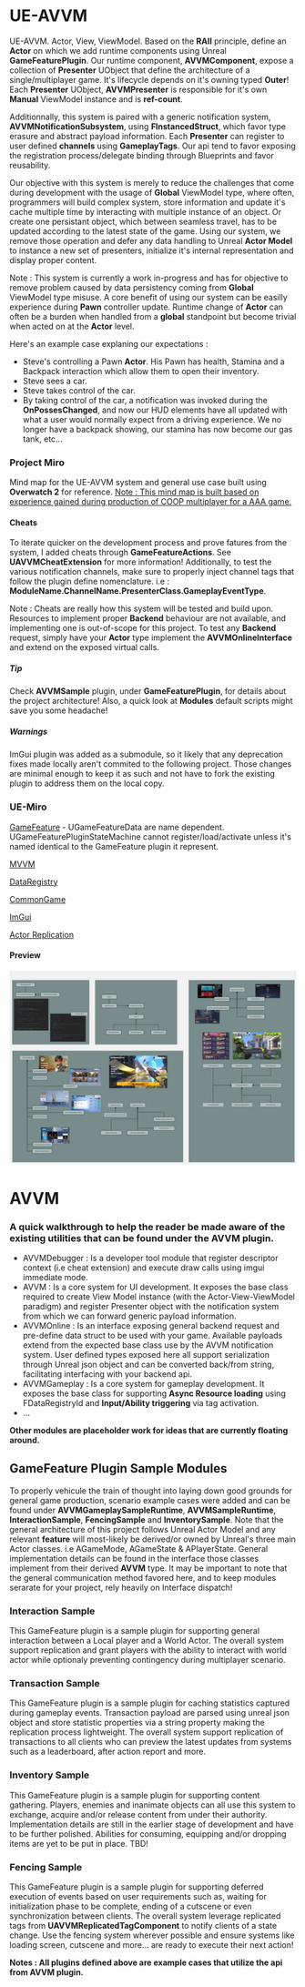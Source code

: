 # UE-AVVM

UE-AVVM. Actor, View, ViewModel. Based on the **RAII** principle, define an **Actor** on which we add runtime components using Unreal **GameFeaturePlugin**. Our runtime component, **AVVMComponent**, expose a collection of **Presenter** UObject that define the architecture of a single/multiplayer game. It's lifecycle depends on it's owning typed **Outer**! Each **Presenter** UObject, **AVVMPresenter** is responsible for it's own **Manual** ViewModel instance and is **ref-count**.

Additionnally, this system is paired with a generic notification system, **AVVMNotificationSubsystem**, using **FInstancedStruct**, which favor type erasure and abstract payload information. Each **Presenter** can register to user defined **channels** using **GameplayTags**. Our api tend to favor exposing the registration process/delegate binding through Blueprints and favor reusability.

Our objective with this system is merely to reduce the challenges that come during development with the usage of **Global** ViewModel type, where often, programmers will build complex system, store information and update it's cache multiple time by interacting with multiple instance of an object. Or create one persistant object, which between seamless travel, has to be updated according to the latest state of the game. Using our system, we remove those operation and defer any data handling to Unreal **Actor Model** to instance a new set of presenters, initialize it's internal representation and display proper content.

Note : This system is currently a work in-progress and has for objective to remove problem caused by data persistency coming from **Global** ViewModel type misuse. A core benefit of using our system can be easilly experience during **Pawn** controller update. Runtime change of **Actor** can often be a burden when handled from a **global** standpoint but become trivial when acted on at the **Actor** level.

Here's an example case explaning our expectations : 

* Steve's controlling a Pawn **Actor**. His Pawn has health, Stamina and a Backpack interaction which allow them to open their inventory.
* Steve sees a car.
* Steve takes control of the car.
* By taking control of the car, a notification was invoked during the **OnPossesChanged**, and now our HUD elements have all updated with what a user would normally expect from a driving experience. We no longer have a backpack showing, our stamina has now become our gas tank, etc... 

### Project Miro

Mind map for the UE-AVVM system and general use case built using **Overwatch 2** for reference. [Note : This mind map is built based on experience gained during production of COOP multiplayer for a AAA game.](https://miro.com/app/board/uXjVI663y_k=/?share_link_id=72860067020)

#### Cheats

To iterate quicker on the development process and prove fatures from the system, I added cheats through **GameFeatureActions**. See **UAVVMCheatExtension** for more information! Additionally, to test the various notification channels, make sure to properly inject channel tags that follow the plugin define nomenclature. i.e : **ModuleName.ChannelName.PresenterClass.GameplayEventType**.

Note : Cheats are really how this system will be tested and build upon. Resources to implement proper **Backend** behaviour are not available, and implementing one is out-of-scope for this project. To test any **Backend** request, simply have your **Actor** type implement the **AVVMOnlineInterface** and extend on the exposed virtual calls.

##### Tip

Check **AVVMSample** plugin, under **GameFeaturePlugin**, for details about the project architecture! Also, a quick look at **Modules** default scripts might save you some headache!

##### Warnings

ImGui plugin was added as a submodule, so it likely that any deprecation fixes made locally aren't commited to the following project. Those changes are minimal enough to keep it as such and not have to fork the existing plugin to address them on the local copy.

### UE-Miro

[GameFeature](https://miro.com/app/board/uXjVI9C3ofk=/?share_link_id=470254566267) - UGameFeatureData are name dependent. UGameFeaturePluginStateMachine cannot register/load/activate unless it's named identical to the GameFeature plugin it represent.

[MVVM](https://miro.com/app/board/uXjVI8PJltw=/?share_link_id=952318299614)

[DataRegistry](https://miro.com/app/board/uXjVI8q9jKI=/)

[CommonGame](https://miro.com/app/board/uXjVI8F91lE=/?share_link_id=765292763899)

[ImGui](https://miro.com/app/board/uXjVI5N81qQ=/?share_link_id=426653642808)

[Actor Replication](https://miro.com/app/board/uXjVIxoRe8E=/?share_link_id=43947381721)

#### Preview

![UE-AVVM](https://github.com/guyllaumedemers/UE-AVVM/blob/master/Content/gitRes/UE-AVVM.jpg)

# AVVM

### A quick walkthrough to help the reader be made aware of the existing utilities that can be found under the AVVM plugin.

 * AVVMDebugger : Is a developer tool module that register descriptor context (i.e cheat extension) and execute draw calls using imgui immediate mode.
 * AVVM : Is a core system for UI development. It exposes the base class required to create View Model instance (with the Actor-View-ViewModel paradigm) and register Presenter object with the notification system from which we can forward generic payload information.
 * AVVMOnline : Is an interface exposing general backend request and pre-define data struct to be used with your game. Available payloads extend from the expected base class use by the AVVM notification system. User defined types exposed here all support serialization through Unreal json object and can be converted back/from string, facilitating interfacing with your backend api.
 * AVVMGameplay : Is a core system for gameplay development. It exposes the base class for supporting **Async Resource loading** using FDataRegistryId and **Input/Ability triggering** via tag activation.
 * ...

**Other modules are placeholder work for ideas that are currently floating around.**

## GameFeature Plugin Sample Modules

To properly vehicule the train of thought into laying down good grounds for general game production, scenario example cases were added and can be found under **AVVMGameplaySampleRuntime**, **AVVMSampleRuntime**, **InteractionSample**, **FencingSample** and **InventorySample**. Note that the general architecture of this project follows Unreal Actor Model and any relevant **feature** will most-likely be derived/or owned by Unreal's three main Actor classes. i.e AGameMode, AGameState & APlayerState. General implementation details can be found in the interface those classes implement from their derived **AVVM** type. It may be important to note that the general communication method favored here, and to keep modules serarate for your project, rely heavily on Interface dispatch!

### Interaction Sample

This GameFeature plugin is a sample plugin for supporting general interaction between a Local player and a World Actor. The overall system support replication and grant players with the ability to interact with world actor while optionaly preventing contingency during multiplayer scenario.

### Transaction Sample

This GameFeature plugin is a sample plugin for caching statistics captured during gameplay events. Transaction payload are parsed using unreal json object and store statistic properties via a string property making the replication process lightweight. The overall system support replication of transactions to all clients who can preview the latest updates from systems such as a leaderboard, after action report and more.

### Inventory Sample

This GameFeature plugin is a sample plugin for supporting content gathering. Players, enemies and inanimate objects can all use this system to exchange, acquire and/or release content from under their authority. Implementation details are still in the earlier stage of development and have to be further polished. Abilities for consuming, equipping and/or dropping items are yet to be put in place. TBD!

### Fencing Sample

This GameFeature plugin is a sample plugin for supporting deferred execution of events based on user requirements such as, waiting for initialization phase to be complete, ending of a cutscene or even synchronization between clients. The overall system leverage replicated tags from **UAVVMReplicatedTagComponent** to notify clients of a state change. Use the fencing system wherever possible and ensure systems like loading screen, cutscene and more... are ready to execute their next action!

**Notes : All plugins defined above are example cases that utilize the api from AVVM plugin.**
